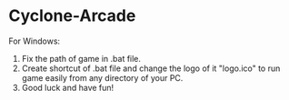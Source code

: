 # Cyclone-Arcade
For Windows:
1) Fix the path of game in .bat file.
2) Create shortcut of .bat file and change the logo of it "logo.ico" to run game easily from any directory of your PC.
3) Good luck and have fun!
